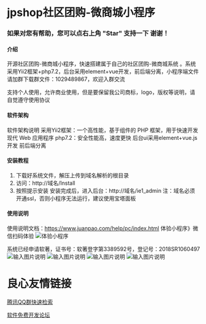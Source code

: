 # jpshop社区团购-微商城小程序
### 如果对您有帮助，您可以点右上角 "Star" 支持一下 谢谢！

#### 介绍
开源社区团购-微商城小程序，快速搭建属于自己的社区团购-微商城系统  。系统采用Yii2框架+php7.2，后台采用element+vue开发，前后端分离，小程序端文件请加群下载群文件：1029489867，欢迎入群交流

支持个人使用，允许商业使用，但是要保留我公司商标，logo，版权等说明，请自觉遵守使用协议
#### 软件架构
软件架构说明
采用Yii2框架：一个高性能，基于组件的 PHP 框架，用于快速开发现代 Web 应用程序 
php7.2：安全性能高，速度更快 
后台ui采用element+vue.js开发
前后端分离

#### 安装教程

1.  下载好系统文件，解压上传到域名解析的根目录
2.  访问：http://域名/Install
3.  按照提示安装 
安装完成后，进入后台：http://域名/ie1_admin 
注：域名必须开通ssl，否则小程序无法运行，建议使用宝塔面板

#### 使用说明

使用说明文档：https://www.juanpao.com/help/pc/index.html 
体验小程序》微信扫码体验 
![体验小程序](https://images.gitee.com/uploads/images/2020/0214/094433_e0de68fd_1843738.jpeg "322be14eb69cc07fdbe67476679f5491.jpg")

系统已经申请软著，证书号：软著登字第3389592号，登记号：2018SR1060497 
![输入图片说明](https://images.gitee.com/uploads/images/2020/0214/101331_cdbbdb66_1843738.png "1.png")
![输入图片说明](https://images.gitee.com/uploads/images/2020/0214/101343_b2011889_1843738.png "2.png")
![输入图片说明](https://images.gitee.com/uploads/images/2020/0214/101355_7de75117_1843738.png "3.png")
![输入图片说明](https://images.gitee.com/uploads/images/2020/0214/101404_27f15fc9_1843738.png "4.png")

 # 良心友情链接

[腾讯QQ群快速检索](http://u.720life.cn/s/8cf73f7c)

[软件免费开发论坛](http://u.720life.cn/s/bbb01dc0)